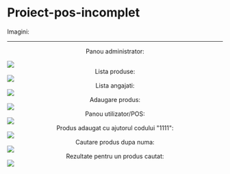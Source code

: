 # Proiect-pos-incomplet

Imagini:
<hr/>

<p align="center"> Panou administrator: </p>

<img src="http://i.epvpimg.com/szFmaab.jpg">

<center> Lista produse: </center>

<img src="http://i.epvpimg.com/EI0Gdab.jpg">

<center> Lista angajati: </center>

<img src="http://i.epvpimg.com/J0SGfab.jpg">

<center> Adaugare produs: </center>

<img src="http://i.epvpimg.com/49XOcab.jpg">

<center> Panou utilizator/POS: </center>

<img src="http://i.epvpimg.com/ihMwaab.jpg">

<center> Produs adaugat cu ajutorul codului "1111": </center>

<img src="http://i.epvpimg.com/LwnIdab.jpg">

<center> Cautare produs dupa numa: </center>

<img src="http://i.epvpimg.com/ZJyIbab.jpg">

<center> Rezultate pentru un produs cautat: </center>

<img src="http://i.epvpimg.com/sUDidab.jpg">
